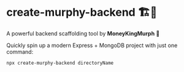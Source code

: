 # create-murphy-backend 🏗️💼

A powerful backend scaffolding tool by **MoneyKingMurph** 👑

Quickly spin up a modern Express + MongoDB project with just one command:

```bash
npx create-murphy-backend directoryName